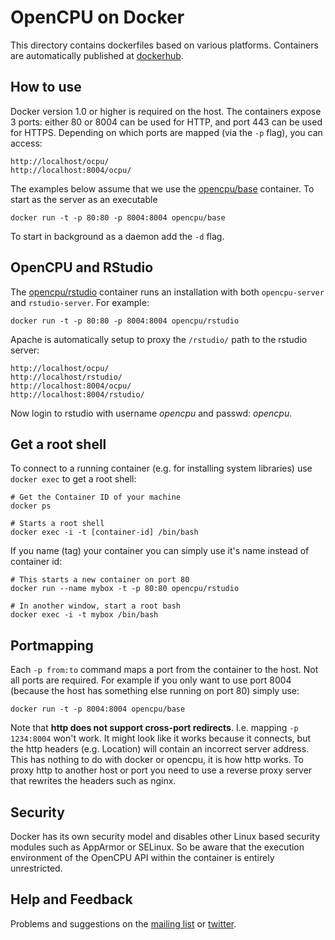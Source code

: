 OpenCPU on Docker
=================

This directory contains dockerfiles based on various platforms. Containers are automatically published at [dockerhub](https://hub.docker.com/u/opencpu/).

How to use
----------

Docker version 1.0 or higher is required on the host. The containers expose 3 ports: either 80 or 8004 can be used for HTTP, and port 443 can be used for HTTPS. Depending on which ports are mapped (via the `-p` flag), you can access:

    http://localhost/ocpu/
    http://localhost:8004/ocpu/

The examples below assume that we use the [opencpu/base](https://registry.hub.docker.com/u/opencpu/base/) container. To start as the server as an executable

    docker run -t -p 80:80 -p 8004:8004 opencpu/base

To start in background as a daemon add the `-d` flag.


OpenCPU and RStudio
-------------------

The [opencpu/rstudio](https://registry.hub.docker.com/u/opencpu/rstudio/) container runs an installation with both `opencpu-server` and `rstudio-server`. For example:

    docker run -t -p 80:80 -p 8004:8004 opencpu/rstudio

Apache is automatically setup to proxy the `/rstudio/` path to the rstudio server:

    http://localhost/ocpu/
    http://localhost/rstudio/
    http://localhost:8004/ocpu/
    http://localhost:8004/rstudio/

Now login to rstudio with username *opencpu* and passwd: *opencpu*.

Get a root shell
----------------

To connect to a running container (e.g. for installing system libraries) use `docker exec` to get a root shell:

    # Get the Container ID of your machine
    docker ps 

    # Starts a root shell
    docker exec -i -t [container-id] /bin/bash

If you name (tag) your container you can simply use it's name instead of container id:


    # This starts a new container on port 80
    docker run --name mybox -t -p 80:80 opencpu/rstudio

    # In another window, start a root bash
    docker exec -i -t mybox /bin/bash


Portmapping
-----------

Each `-p from:to` command maps a port from the container to the host. Not all ports are required. For example if you only want to use port 8004 (because the host has something else running on port 80) simply use:

    docker run -t -p 8004:8004 opencpu/base

Note that **http does not support cross-port redirects**. I.e. mapping `-p 1234:8004` won't work. It might look like it works because it connects, but the http headers (e.g. Location) will contain an incorrect server address. This has nothing to do with docker or opencpu, it is how http works. To proxy http to another host or port you need to use a reverse proxy server that rewrites the headers such as nginx.

Security
--------

Docker has its own security model and disables other Linux based security modules such as AppArmor or SELinux. So be aware that the execution environment of the OpenCPU API within the container is entirely unrestricted.

Help and Feedback
-----------------

Problems and suggestions on the [mailing list](https://www.opencpu.org/help.html) or [twitter](https://twitter.com/opencpu).
